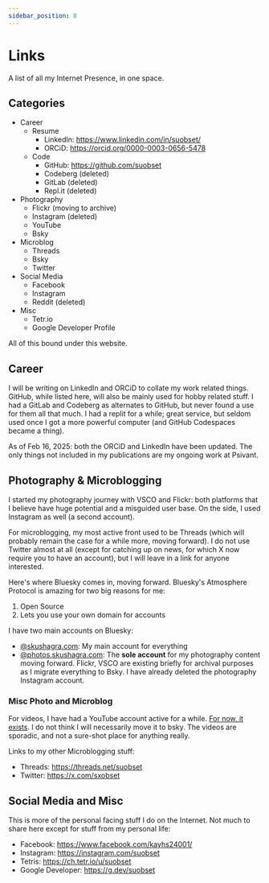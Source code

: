 ```yaml
---
sidebar_position: 8
---
```


# Links

A list of all my Internet Presence, in one space.

## Categories

* Career
	- Resume
		- LinkedIn: https://www.linkedin.com/in/suobset/
		- ORCiD: https://orcid.org/0000-0003-0656-5478
	- Code
		- GitHub: https://github.com/suobset
		- Codeberg (deleted)
		- GitLab (deleted)
		- Repl.it (deleted)
* Photography
	- Flickr (moving to archive)
	- Instagram (deleted)
	- YouTube
	- Bsky
* Microblog
	- Threads
	- Bsky
	- Twitter
* Social Media
	- Facebook
	- Instagram
	- Reddit (deleted)
* Misc
	- Tetr.io
	- Google Developer Profile

All of this bound under this website. 

## Career

I will be writing on LinkedIn and ORCiD to collate my work related things. GitHub, while listed here, will also be mainly used for hobby related stuff. I had a GitLab and Codeberg as alternates to GitHub, but never found a use for them all that much. I had a replit for a while; great service, but seldom used once I got a more powerful computer (and GitHub Codespaces became a thing).

As of Feb 16, 2025: both the ORCiD and LinkedIn have been updated. The only things not included in my publications are my ongoing work at Psivant.

## Photography & Microblogging

I started my photography journey with VSCO and Flickr: both platforms that I believe have huge potential and a misguided user base. On the side, I used Instagram as well (a second account).

For microblogging, my most active front used to be Threads (which will probably remain the case for a while more, moving forward). I do not use Twitter almost at all (except for catching up on news, for which X now require you to have an account), but I will leave in a link for anyone interested.

Here's where Bluesky comes in, moving forward. Bluesky's Atmosphere Protocol is amazing for two big reasons for me:

1. Open Source
2. Lets you use your own domain for accounts

I have two main accounts on Bluesky:

* [@skushagra.com](https://bsky.app/profile/skushagra.com): My main account for everything
* [@photos.skushagra.com](https://bsky.app/profile/photos.skushagra.com): The **sole account** for my photography content moving forward. Flickr, VSCO are existing briefly for archival purposes as I migrate everything to Bsky. I have already deleted the photography Instagram account.

### Misc Photo and Microblog

For videos, I have had a YouTube account active for a while. [For now, it exists](https://www.youtube.com/@suobset). I do not think I will necessarily move it to bsky. The videos are sporadic, and not a sure-shot place for anything really.

Links to my other Microblogging stuff:

* Threads: https://threads.net/suobset
* Twitter: https://x.com/sxobset

## Social Media and Misc

This is more of the personal facing stuff I do on the Internet. Not much to share here except for stuff from my personal life:

* Facebook: https://www.facebook.com/kayhs24001/
* Instagram: https://instagram.com/suobset
* Tetris: https://ch.tetr.io/u/suobset
* Google Developer: https://g.dev/suobset